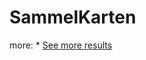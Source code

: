 # SammelKarten
more:
    * <a href="https://x0x0x0me.netlify.app/software_sammellkarten.html">See more results</a>

